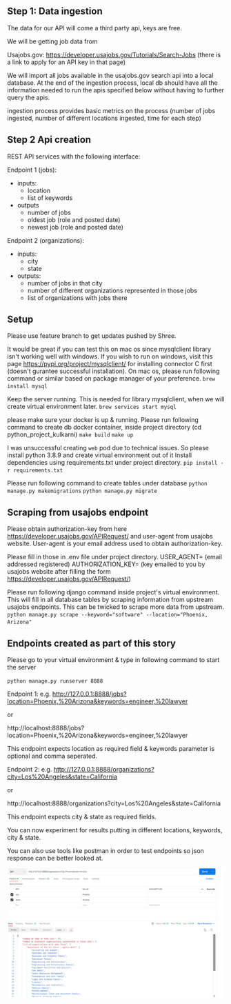 
## Step 1: Data ingestion

The data for our API will come a third party api, keys are free.

We will be getting job data from 

Usajobs.gov: https://developer.usajobs.gov/Tutorials/Search-Jobs 
(there is a link to apply for an API key in that page)


We will import all jobs available in the usajobs.gov search api into a local 
database. 
At the end of the ingestion process, local db should have all the information 
needed to run the apis specified below without having to further query the apis. 

ingestion process provides basic metrics on the process (number of jobs ingested, number of different locations ingested, time for each step)

## Step 2 Api creation

REST API services with the following interface:

Endpoint 1 (jobs):
- inputs:
  - location
  - list of keywords 
- outputs
  - number of jobs
  - oldest job (role and posted date)
  - newest job (role and posted date)

Endpoint 2 (organizations):
- inputs:
  - city
  - state
- outputs:
  - number of jobs in that city 
  - number of different organizations represented in those jobs
  - list of organizations with jobs there


## Setup

Please use feature branch to get updates pushed by Shree.

It would be great if you can test this on mac os since mysqlclient 
library isn't working well with windows. If you wish to run on windows, 
visit this page https://pypi.org/project/mysqlclient/ for installing 
connector C first (doesn't gurantee successful installation). On mac os, 
please run following command or similar based on package manager of your 
preference.
`brew install mysql`

Keep the server running. This is needed for library mysqlclient, when we 
will create virtual environment later.
`brew services start mysql`

please make sure your docker is up & running. Please run following 
command to create db docker container, inside project directory 
(cd python_project_kulkarni)
`make build`
`make up`

I was unsuccessful creating `web` pod due to technical issues. So please
install python 3.8.9 and create virtual environment out of it 
Install dependencies using requirements.txt under project directory.
`pip install -r requirements.txt`


Please run following command to create tables under database
`python manage.py makemigrations`
`python manage.py migrate`


## Scraping from usajobs endpoint

Please obtain authorization-key from here 
https://developer.usajobs.gov/APIRequest/ and user-agent from usajobs 
website. User-agent is your email address used to obtain authorization-key.

Please fill in those in .env file under project directory.
USER_AGENT= (email addressed registered)
AUTHORIZATION_KEY= (key emailed to you by usajobs website after filling the 
form https://developer.usajobs.gov/APIRequest/)

Please run following django command inside project's virtual environment.
This will fill in all database tables by scraping information from upstream
usajobs endpoints. This can be twicked to scrape more data from upstream.
`python manage.py scrape --keyword="software" --location="Phoenix, Arizona"`


## Endpoints created as part of this story

Please go to your virtual environment & type in following command to 
start the server

`python manage.py runserver 8888` 


Endpoint 1:
e.g. http://127.0.0.1:8888/jobs?location=Phoenix,%20Arizona&keywords=engineer,%20lawyer

or

http://localhost:8888/jobs?location=Phoenix,%20Arizona&keywords=engineer,%20lawyer

This endpoint expects location as required field & keywords parameter is 
optional and comma seperated.

Endpoint 2:
e.g. http://127.0.0.1:8888/organizations?city=Los%20Angeles&state=California

or

http://localhost:8888/organizations?city=Los%20Angeles&state=California

This endpoint expects city & state as required fields.

You can now experiment for results putting in different locations, keywords, 
city & state.

You can also use tools like postman in order to test endpoints so json response
can be better looked at.

![img.png](img.png)
